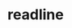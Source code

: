 ---
title: "readline"
layout: cache
categories: [package, v0.19]
meta: {"versions": ["8.1.2"], "compilers": ["gcc@=11.1.0", "gcc@=7.3.1", "gcc@=7.5.0", "gcc@=8.4.0", "oneapi@=2022.1.0"], "oss": ["amzn2", "ubuntu18.04", "ubuntu20.04"], "platforms": ["linux"], "targets": ["aarch64", "neoverse_n1", "x86_64", "x86_64_v3"], "stacks": ["aws-ahug", "aws-ahug-aarch64", "aws-isc", "aws-isc-aarch64", "build_systems", "data-vis-sdk", "e4s", "e4s-oneapi", "ml-cpu", "ml-cuda", "ml-rocm", "radiuss", "radiuss-aws", "radiuss-aws-aarch64", "tutorial"], "num_specs": 7, "num_specs_by_stack": {"aws-isc-aarch64": 2, "aws-ahug-aarch64": 2, "radiuss-aws-aarch64": 2, "ml-cuda": 1, "aws-isc": 1, "aws-ahug": 1, "ml-rocm": 1, "ml-cpu": 1, "radiuss-aws": 1, "tutorial": 2, "build_systems": 1, "data-vis-sdk": 1, "radiuss": 1, "e4s": 1, "e4s-oneapi": 1}}
spec_details: [{"hash": "sgqxoph4j5474nkp4pb7qp24rapgnbjc", "compiler": "gcc@=7.3.1", "versions": ["8.1.2"], "os": "amzn2", "platform": "linux", "target": "aarch64", "variants": ["build_system=autotools"], "stacks": ["aws-isc-aarch64", "aws-ahug-aarch64", "radiuss-aws-aarch64"], "size": "-", "tarball": "https://binaries.spack.io/releases/v0.19/build_cache/linux-amzn2-aarch64/gcc-7.3.1/readline-8.1.2/linux-amzn2-aarch64-gcc-7.3.1-readline-8.1.2-sgqxoph4j5474nkp4pb7qp24rapgnbjc.spack"}, {"hash": "vpxg3odvken7prbp5ya4ubjiux73qgoc", "compiler": "gcc@=7.3.1", "versions": ["8.1.2"], "os": "amzn2", "platform": "linux", "target": "neoverse_n1", "variants": ["build_system=autotools"], "stacks": ["aws-isc-aarch64", "aws-ahug-aarch64", "radiuss-aws-aarch64"], "size": "-", "tarball": "https://binaries.spack.io/releases/v0.19/build_cache/linux-amzn2-neoverse_n1/gcc-7.3.1/readline-8.1.2/linux-amzn2-neoverse_n1-gcc-7.3.1-readline-8.1.2-vpxg3odvken7prbp5ya4ubjiux73qgoc.spack"}, {"hash": "jr7smvnu565qdd3yuw3o547thntqbr5u", "compiler": "gcc@=7.3.1", "versions": ["8.1.2"], "os": "amzn2", "platform": "linux", "target": "x86_64_v3", "variants": ["build_system=autotools"], "stacks": ["ml-cuda", "aws-isc", "aws-ahug", "ml-rocm", "ml-cpu", "radiuss-aws"], "size": "-", "tarball": "https://binaries.spack.io/releases/v0.19/build_cache/linux-amzn2-x86_64_v3/gcc-7.3.1/readline-8.1.2/linux-amzn2-x86_64_v3-gcc-7.3.1-readline-8.1.2-jr7smvnu565qdd3yuw3o547thntqbr5u.spack"}, {"hash": "kgyvtw5h6mi5nms32x3vzgbw32ymmfwa", "compiler": "gcc@=7.5.0", "versions": ["8.1.2"], "os": "ubuntu18.04", "platform": "linux", "target": "x86_64", "variants": ["build_system=autotools"], "stacks": ["tutorial", "build_systems", "data-vis-sdk", "radiuss"], "size": "-", "tarball": "https://binaries.spack.io/releases/v0.19/build_cache/linux-ubuntu18.04-x86_64/gcc-7.5.0/readline-8.1.2/linux-ubuntu18.04-x86_64-gcc-7.5.0-readline-8.1.2-kgyvtw5h6mi5nms32x3vzgbw32ymmfwa.spack"}, {"hash": "ch3r52hzqjlx37plzyzp2r64h55osygn", "compiler": "gcc@=11.1.0", "versions": ["8.1.2"], "os": "ubuntu20.04", "platform": "linux", "target": "x86_64", "variants": ["build_system=autotools"], "stacks": ["e4s"], "size": "-", "tarball": "https://binaries.spack.io/releases/v0.19/build_cache/linux-ubuntu20.04-x86_64/gcc-11.1.0/readline-8.1.2/linux-ubuntu20.04-x86_64-gcc-11.1.0-readline-8.1.2-ch3r52hzqjlx37plzyzp2r64h55osygn.spack"}, {"hash": "vrvkcpjtvnydpvy4rvtl6m2xy2udro5o", "compiler": "gcc@=8.4.0", "versions": ["8.1.2"], "os": "ubuntu18.04", "platform": "linux", "target": "x86_64", "variants": ["build_system=autotools"], "stacks": ["tutorial"], "size": "-", "tarball": "https://binaries.spack.io/releases/v0.19/build_cache/linux-ubuntu18.04-x86_64/gcc-8.4.0/readline-8.1.2/linux-ubuntu18.04-x86_64-gcc-8.4.0-readline-8.1.2-vrvkcpjtvnydpvy4rvtl6m2xy2udro5o.spack"}, {"hash": "lxripzmh2ny27qslgidsqosiv3km6uyz", "compiler": "oneapi@=2022.1.0", "versions": ["8.1.2"], "os": "ubuntu20.04", "platform": "linux", "target": "x86_64", "variants": ["build_system=autotools"], "stacks": ["e4s-oneapi"], "size": "-", "tarball": "https://binaries.spack.io/releases/v0.19/build_cache/linux-ubuntu20.04-x86_64/oneapi-2022.1.0/readline-8.1.2/linux-ubuntu20.04-x86_64-oneapi-2022.1.0-readline-8.1.2-lxripzmh2ny27qslgidsqosiv3km6uyz.spack"}]
---
